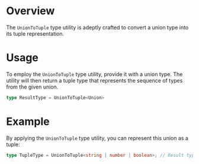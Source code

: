 # Overview
The `UnionToTuple` type utility is adeptly crafted to convert a union type into its tuple representation.

# Usage
To employ the `UnionToTuple` type utility, provide it with a union type. The utility will then return a tuple type that represents the sequence of types from the given union.
```typescript
type ResultType = UnionToTuple<Union>
```

# Example
By applying the `UnionToTuple` type utility, you can represent this union as a tuple:
```typescript
type TupleType = UnionToTuple<string | number | boolean>; // Result type: [string, number, boolean]
```
